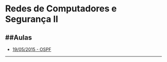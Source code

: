 # Redes de Computadores e Segurança II
##Aulas
---
- [19/05/2015 - OSPF](https://github.com/pedrotk/FIAP-4ECA/blob/master/Redes-de-Computadores-e-Seguranca-II/2015-05-19%20-%20Resumo%20da%20Aula.md)


---

